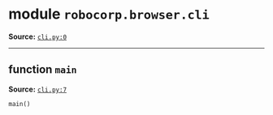 <!-- markdownlint-disable -->

# module `robocorp.browser.cli`
**Source:** [`cli.py:0`](https://github.com/robocorp/robo/tree/master/browser/src/robocorp/browser/cli.py#L0)




---

## function `main`
**Source:** [`cli.py:7`](https://github.com/robocorp/robo/tree/master/browser/src/robocorp/browser/cli.py#L7)

```python
main()
```





